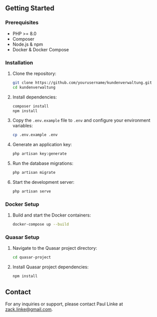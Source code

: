 ## Getting Started

### Prerequisites

- PHP >= 8.0
- Composer
- Node.js & npm
- Docker & Docker Compose

### Installation

1. Clone the repository:
    ```sh
    git clone https://github.com/yourusername/kundenverwaltung.git
    cd kundenverwaltung
    ```

2. Install dependencies:
    ```sh
    composer install
    npm install
    ```

3. Copy the `.env.example` file to `.env` and configure your environment variables:
    ```sh
    cp .env.example .env
    ```

4. Generate an application key:
    ```sh
    php artisan key:generate
    ```

5. Run the database migrations:
    ```sh
    php artisan migrate
    ```

6. Start the development server:
    ```sh
    php artisan serve
    ```

### Docker Setup

1. Build and start the Docker containers:
    ```sh
    docker-compose up --build
    ```
    
### Quasar Setup

1. Navigate to the Quasar project directory:
    ```sh
    cd quasar-project
    ```

2. Install Quasar project dependencies:
    ```sh
    npm install
    ```

## Contact

For any inquiries or support, please contact Paul Linke at [zack.linke@gmail.com](mailto:zack.linke@gmail.com).